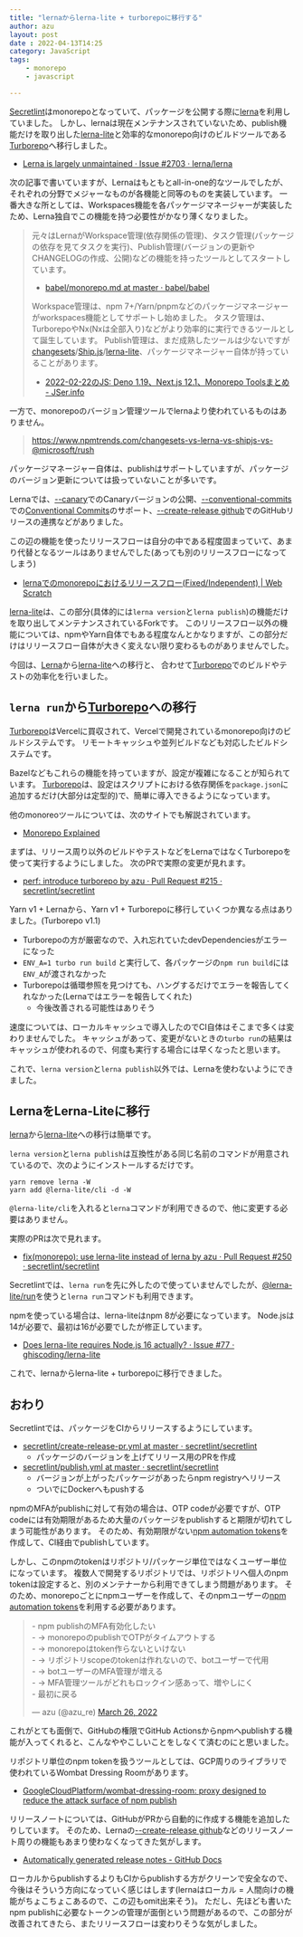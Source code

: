 ```yaml
---
title: "lernaからlerna-lite + turborepoに移行する"
author: azu
layout: post
date : 2022-04-13T14:25
category: JavaScript
tags:
    - monorepo
    - javascript

---
```


[Secretlint](https://github.com/secretlint/secretlint)はmonorepoとなっていて、パッケージを公開する際に[lerna](https://github.com/lerna/lerna)を利用していました。
しかし、lernaは現在メンテナンスされていないため、publish機能だけを取り出した[lerna-lite](https://github.com/ghiscoding/lerna-lite)と効率的なmonorepo向けのビルドツールである[Turborepo](https://turborepo.org/)へ移行しました。

- [Lerna is largely unmaintained · Issue #2703 · lerna/lerna](https://github.com/lerna/lerna/issues/2703)

次の記事で書いていますが、Lernaはもともとall-in-one的なツールでしたが、それぞれの分野でメジャーなものが各機能と同等のものを実装しています。
一番大きな所としては、Workspaces機能を各パッケージマネージャーが実装したため、Lerna独自でこの機能を持つ必要性がかなり薄くなりました。

> 元々はLernaがWorkspace管理(依存関係の管理)、タスク管理(パッケージの依存を見てタスクを実行)、Publish管理(バージョンの更新やCHANGELOGの作成、公開)などの機能を持ったツールとしてスタートしています。
> 
> - [babel/monorepo.md at master · babel/babel](https://github.com/babel/babel/blob/master/doc/design/monorepo.md)
> 
> Workspace管理は、npm 7+/Yarn/pnpmなどのパッケージマネージャーがworkspaces機能としてサポートし始めました。
> タスク管理は、TurborepoやNx(Nxは全部入り)などがより効率的に実行できるツールとして誕生しています。
> Publish管理は、まだ成熟したツールは少ないですが[changesets](https://github.com/changesets/changesets)/[Ship.js](https://github.com/algolia/shipjs)/[lerna-lite](https://github.com/ghiscoding/lerna-lite)、パッケージマネージャー自体が持っていることがあります。
> - [2022-02-22のJS: Deno 1.19、Next.js 12.1、Monorepo Toolsまとめ - JSer.info](https://jser.info/2022/02/22/deno-1.19-next.js-12.1-monorepo-tools/)

一方で、monorepoのバージョン管理ツールでlernaより使われているものはありません。

> https://www.npmtrends.com/changesets-vs-lerna-vs-shipjs-vs-@microsoft/rush

パッケージマネージャー自体は、publishはサポートしていますが、パッケージのバージョン更新については扱っていないことが多いです。

Lernaでは、[--canary](https://github.com/lerna/lerna/tree/main/commands/publish#--canary)でのCanaryバージョンの公開、[--conventional-commits](https://github.com/lerna/lerna/tree/main/commands/version#--conventional-commits)での[Conventional Commits](https://www.conventionalcommits.org/ja/v1.0.0/)のサポート、[--create-release github](https://github.com/lerna/lerna/tree/main/commands/version#--create-release-type)でのGitHubリリースの連携などがありました。

この辺の機能を使ったリリースフローは自分の中である程度固まっていて、あまり代替となるツールはありませんでした(あっても別のリリースフローになってしまう)

- [lernaでのmonorepoにおけるリリースフロー(Fixed/Independent) | Web Scratch](https://efcl.info/2019/01/26/monorepo-release-flow/)

[lerna-lite](https://github.com/ghiscoding/lerna-lite)は、この部分(具体的には`lerna version`と`lerna publish`)の機能だけを取り出してメンテナンスされているForkです。
このリリースフロー以外の機能については、npmやYarn自体でもある程度なんとかなりますが、この部分だけはリリースフロー自体が大きく変えない限り変わるものがありませんでした。

今回は、[Lerna](https://github.com/lerna/lerna)から[lerna-lite](https://github.com/ghiscoding/lerna-lite)への移行と、
合わせて[Turborepo](https://turborepo.org/)でのビルドやテストの効率化を行いました。

## `lerna run`から[Turborepo](https://turborepo.org/)への移行

[Turborepo](https://turborepo.org/)はVercelに買収されて、Vercelで開発されているmonorepo向けのビルドシステムです。
リモートキャッシュや並列ビルドなども対応したビルドシステムです。

Bazelなどもこれらの機能を持っていますが、設定が複雑になることが知られています。
[Turborepo](https://turborepo.org/)は、設定はスクリプトにおける依存関係を`package.json`に追加するだけ(大部分は定型的)で、簡単に導入できるようになっています。

他のmonoreoツールについては、次のサイトでも解説されています。

- [Monorepo Explained](https://monorepo.tools/)

まずは、リリース周り以外のビルドやテストなどをLernaではなくTurborepoを使って実行するようにしました。
次のPRで実際の変更が見れます。

- [perf: introduce turborepo by azu · Pull Request #215 · secretlint/secretlint](https://github.com/secretlint/secretlint/pull/215)

Yarn v1 + Lernaから、Yarn v1 + Turborepoに移行していくつか異なる点はありました。(Turborepo v1.1)

- Turborepoの方が厳密なので、入れ忘れていたdevDependenciesがエラーになった
- `ENV_A=1 turbo run build` と実行して、各パッケージの`npm run build`には`ENV_A`が渡されなかった
- Turborepoは循環参照を見つけても、ハングするだけでエラーを報告してくれなかった(Lernaではエラーを報告してくれた)
  - 今後改善される可能性はありそう

速度については、ローカルキャッシュで導入したのでCI自体はそこまで多くは変わりませんでした。
キャッシュがあって、変更がないときの`turbo run`の結果はキャッシュが使われるので、何度も実行する場合には早くなったと思います。

これで、`lerna version`と`lerna publish`以外では、Lernaを使わないようにできました。

## LernaをLerna-Liteに移行

[lerna](https://github.com/lerna/lerna)から[lerna-lite](https://github.com/ghiscoding/lerna-lite)への移行は簡単です。

`lerna version`と`lerna publish`は互換性がある同じ名前のコマンドが用意されているので、次のようにインストールするだけです。

```
yarn remove lerna -W
yarn add @lerna-lite/cli -d -W
```

`@lerna-lite/cli`を入れると`lerna`コマンドが利用できるので、他に変更する必要はありません。

実際のPRは次で見れます。

- [fix(monorepo): use lerna-lite instead of lerna by azu · Pull Request #250 · secretlint/secretlint](https://github.com/secretlint/secretlint/pull/250)

Secretlintでは、`lerna run`を先に外したので使っていませんでしたが、[@lerna-lite/run](https://github.com/ghiscoding/lerna-lite/tree/main/packages/run#readme)を使うと`lerna run`コマンドも利用できます。

npmを使っている場合は、lerna-liteはnpm 8が必要になっています。
Node.jsは14が必要で、最初は16が必要でしたが修正しています。

- [Does lerna-lite requires Node.js 16 actually? · Issue #77 · ghiscoding/lerna-lite](https://github.com/ghiscoding/lerna-lite/issues/77)

これで、lernaからlerna-lite + turborepoに移行できました。

## おわり

Secretlintでは、パッケージをCIからリリースするようにしています。

- [secretlint/create-release-pr.yml at master · secretlint/secretlint](https://github.com/secretlint/secretlint/blob/master/.github/workflows/create-release-pr.yml)
  - パッケージのバージョンを上げてリリース用のPRを作成
- [secretlint/publish.yml at master · secretlint/secretlint](https://github.com/secretlint/secretlint/blob/master/.github/workflows/publish.yml)
  - バージョンが上がったパッケージがあったらnpm registryへリリース
  - ついでにDockerへもpushする

npmのMFAがpublishに対して有効の場合は、OTP codeが必要ですが、OTP codeには有効期限があるため大量のパッケージをpublishすると期限が切れてしまう可能性があります。
そのため、有効期限がない[npm automation tokens](https://github.blog/changelog/2020-10-02-npm-automation-tokens/)を作成して、CI経由でpublishしています。

しかし、このnpmのtokenはリポジトリ/パッケージ単位ではなくユーザー単位になっています。
複数人で開発するリポジトリでは、リポジトリへ個人のnpm tokenは設定すると、別のメンテナーから利用できてしまう問題があります。
そのため、monorepoごとにnpmユーザーを作成して、そのnpmユーザーの[npm automation tokens](https://github.blog/changelog/2020-10-02-npm-automation-tokens/)を利用する必要があります。

<blockquote class="twitter-tweet" data-conversation="none"><p lang="ja" dir="ltr">- npm publishのMFA有効化したい<br>- → monorepoのpublishでOTPがタイムアウトする<br>- → monorepoはtoken作らないといけない<br>- → リポジトリscopeのtokenは作れないので、botユーザーで代用<br>- → botユーザーのMFA管理が増える<br>- → MFA管理ツールがどれもロックイン感あって、増やしにく<br>- 最初に戻る</p>&mdash; azu (@azu_re) <a href="https://twitter.com/azu_re/status/1507567685588062209?ref_src=twsrc%5Etfw">March 26, 2022</a></blockquote> 
<script async src="https://platform.twitter.com/widgets.js" charset="utf-8"></script> 

これがとても面倒で、GitHubの権限でGitHub Actionsからnpmへpublishする機能が入ってくれると、こんなややこしいことをしなくて済むのにと思いました。

リポジトリ単位のnpm tokenを扱うツールとしては、GCP周りのライブラリで使われているWombat Dressing Roomがあります。

- [GoogleCloudPlatform/wombat-dressing-room: proxy designed to reduce the attack surface of npm publish](https://github.com/GoogleCloudPlatform/wombat-dressing-room)

リリースノートについては、GitHubがPRから自動的に作成する機能を追加したりしています。
そのため、Lernaの[--create-release github](https://github.com/lerna/lerna/tree/main/commands/version#--create-release-type)などのリリースノート周りの機能もあまり使わなくなってきた気がします。

- [Automatically generated release notes - GitHub Docs](https://docs.github.com/en/repositories/releasing-projects-on-github/automatically-generated-release-notes)

ローカルからpublishするよりもCIからpublishする方がクリーンで安全なので、今後はそういう方向になっていく感じはします(lernaはローカル = 人間向けの機能がちょこちょこあるので、この辺もomit出来そう)。
ただし、先ほども書いたnpm publishに必要なトークンの管理が面倒という問題があるので、この部分が改善されてきたら、またリリースフローは変わりそうな気がしました。
